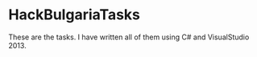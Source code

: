 # HackBulgariaTasks

These are the tasks. I have written all of them using C# and VisualStudio 2013.
